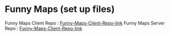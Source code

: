 # Funny Maps (set up files)

Funny Maps Client Repo : [Funny-Maps-Client-Repo-link](https://github.com/coder-estnefo/FunnyMaps.Client)
Funny Maps Server Repo : [Funny-Maps-Client-Repo-link](https://github.com/coder-estnefo/FunnyMaps.Server)
